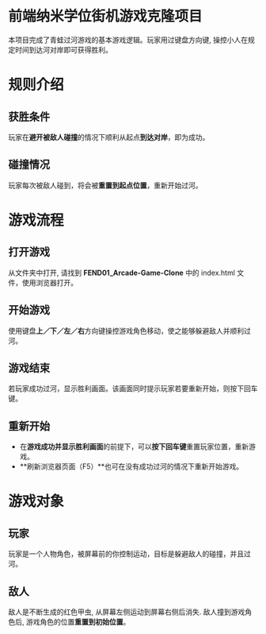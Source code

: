 前端纳米学位街机游戏克隆项目
===============================
本项目完成了青蛙过河游戏的基本游戏逻辑。玩家用过键盘方向键, 操控小人在规定时间到达河对岸即可获得胜利。

# 规则介绍
## 获胜条件
玩家在**避开被敌人碰撞**的情况下顺利从起点**到达对岸**，即为成功。
## 碰撞情况
玩家每次被敌人碰到，将会被**重置到起点位置**，重新开始过河。

# 游戏流程
## 打开游戏
从文件夹中打开, 请找到 **FEND01_Arcade-Game-Clone** 中的 index.html 文件，使用浏览器打开。
## 开始游戏
使用键盘**上／下／左／右**方向键操控游戏角色移动，使之能够躲避敌人并顺利过河。
## 游戏结束
若玩家成功过河，显示胜利画面。该画面同时提示玩家若要重新开始，则按下回车键。
## 重新开始
* 在**游戏成功并显示胜利画面**的前提下，可以**按下回车键**重置玩家位置，重新游戏。
* **刷新浏览器页面（F5）**也可在没有成功过河的情况下重新开始游戏。

# 游戏对象
## 玩家
玩家是一个人物角色，被屏幕前的你控制运动，目标是躲避敌人的碰撞，并且过河。
## 敌人
敌人是不断生成的红色甲虫, 从屏幕左侧运动到屏幕右侧后消失. 敌人撞到游戏角色后, 游戏角色的位置**重置到初始位置**。
